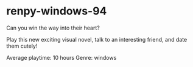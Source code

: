 # renpy-windows-94
Can you win the way into their heart?

Play this new exciting visual novel, talk to an interesting friend, and date them cutely!

Average playtime: 10 hours
Genre: windows
